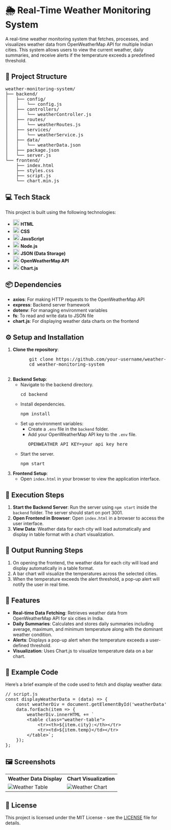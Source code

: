 <h1>🌦️ Real-Time Weather Monitoring System</h1>

<p>A real-time weather monitoring system that fetches, processes, and visualizes weather data from OpenWeatherMap API for multiple Indian cities. This system allows users to view the current weather, daily summaries, and receive alerts if the temperature exceeds a predefined threshold.</p>

<h2>📂 Project Structure</h2>
<pre>
weather-monitoring-system/
├── backend/
│   ├── config/
│   │   └── config.js
│   ├── controllers/
│   │   └── weatherController.js
│   ├── routes/
│   │   └── weatherRoutes.js
│   ├── services/
│   │   └── weatherService.js
│   ├── data/
│   │   └── weatherData.json
│   ├── package.json
│   └── server.js
└── frontend/
    ├── index.html
    ├── styles.css
    ├── script.js
    └── chart.min.js
</pre>

<h2>💻 Tech Stack</h2>
<p>This project is built using the following technologies:</p>
<ul>
  <li><img src="https://img.icons8.com/color/48/000000/html-5.png" width="20" /> <strong>HTML</strong></li>
  <li><img src="https://img.icons8.com/color/48/000000/css3.png" width="20" /> <strong>CSS</strong></li>
  <li><img src="https://img.icons8.com/color/48/000000/javascript.png" width="20" /> <strong>JavaScript</strong></li>
  <li><img src="https://img.icons8.com/color/48/000000/nodejs.png" width="20" /> <strong>Node.js</strong></li>
  <li><img src="https://img.icons8.com/color/48/000000/json.png" width="20" /> <strong>JSON (Data Storage)</strong></li>
  <li><img src="https://img.icons8.com/color/48/000000/api.png" width="20" /> <strong>OpenWeatherMap API</strong></li>
  <li><img src="https://img.icons8.com/color/48/000000/data-visualization.png" width="20" /> <strong>Chart.js</strong></li>
</ul>

<h2>📦 Dependencies</h2>
<ul>
  <li><strong>axios</strong>: For making HTTP requests to the OpenWeatherMap API</li>
  <li><strong>express</strong>: Backend server framework</li>
  <li><strong>dotenv</strong>: For managing environment variables</li>
  <li><strong>fs</strong>: To read and write data to JSON file</li>
  <li><strong>chart.js</strong>: For displaying weather data charts on the frontend</li>
</ul>

<h2>⚙️ Setup and Installation</h2>
<ol>
  <li><strong>Clone the repository</strong>:
    <pre>
      git clone https://github.com/your-username/weather-monitoring-system.git
      cd weather-monitoring-system
    </pre>
  </li>

  <li><strong>Backend Setup</strong>:
    <ul>
      <li>Navigate to the backend directory.
        <pre>cd backend</pre>
      </li>
      <li>Install dependencies.
        <pre>npm install</pre>
      </li>
      <li>Set up environment variables:
        <ul>
          <li>Create a <code>.env</code> file in the <code>backend</code> folder.</li>
          <li>Add your OpenWeatherMap API key to the <code>.env</code> file.
            <pre>OPENWEATHER_API_KEY=your_api_key_here</pre>
          </li>
        </ul>
      </li>
      <li>Start the server.
        <pre>npm start</pre>
      </li>
    </ul>
  </li>

  <li><strong>Frontend Setup</strong>:
    <ul>
      <li>Open <code>index.html</code> in your browser to view the application interface.</li>
    </ul>
  </li>
</ol>

<h2>🚀 Execution Steps</h2>
<ol>
  <li><strong>Start the Backend Server</strong>: Run the server using <code>npm start</code> inside the <code>backend</code> folder. The server should start on port 3001.</li>
  <li><strong>Open Frontend in Browser</strong>: Open <code>index.html</code> in a browser to access the user interface.</li>
  <li><strong>View Data</strong>: Weather data for each city will load automatically and display in table format with a chart visualization.</li>
</ol>

<h2>👀 Output Running Steps</h2>
<ol>
  <li>On opening the frontend, the weather data for each city will load and display automatically in a table format.</li>
  <li>A bar chart will visualize the temperatures across the selected cities.</li>
  <li>When the temperature exceeds the alert threshold, a pop-up alert will notify the user in real time.</li>
</ol>

<h2>🌟 Features</h2>
<ul>
  <li><strong>Real-time Data Fetching</strong>: Retrieves weather data from OpenWeatherMap API for six cities in India.</li>
  <li><strong>Daily Summaries</strong>: Calculates and stores daily summaries including average, maximum, and minimum temperature along with the dominant weather condition.</li>
  <li><strong>Alerts</strong>: Displays a pop-up alert when the temperature exceeds a user-defined threshold.</li>
  <li><strong>Visualization</strong>: Uses Chart.js to visualize temperature data on a bar chart.</li>
</ul>

<h2>📄 Example Code</h2>
<p>Here’s a brief example of the code used to fetch and display weather data:</p>

<pre>
// script.js
const displayWeatherData = (data) => {
    const weatherDiv = document.getElementById('weatherData');
    data.forEach(item => {
        weatherDiv.innerHTML += `
        &lt;table class="weather-table"&gt;
            &lt;tr&gt;&lt;th&gt;${item.city}:&lt;/th&gt;&lt;/tr&gt;
            &lt;tr&gt;&lt;td&gt;${item.temp}&lt;/td&gt;&lt;/tr&gt;
        &lt;/table&gt;`;
    });
};
</pre>

<h2>🖼️ Screenshots</h2>
<table>
  <tr>
    <th>Weather Data Display</th>
    <th>Chart Visualization</th>
  </tr>
  <tr>
    <td><img src="screenshots/weather_table.png" alt="Weather Table"></td>
    <td><img src="screenshots/weather_chart.png" alt="Weather Chart"></td>
  </tr>
</table>

<h2>📜 License</h2>
<p>This project is licensed under the MIT License - see the <a href="LICENSE">LICENSE</a> file for details.</p>
